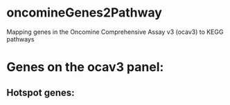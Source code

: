 # oncomineGenes2Pathway
Mapping genes in the Oncomine Comprehensive Assay v3 (ocav3) to KEGG pathways

# Genes on the ocav3 panel:

## Hotspot genes:

